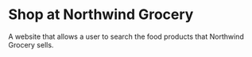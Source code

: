 # Shop at Northwind Grocery
 A website that allows a user to search the food products that Northwind Grocery sells.
